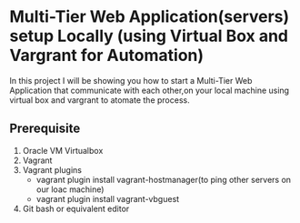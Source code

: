 # Multi-Tier Web Application(servers) setup Locally (using Virtual Box and Vargrant for Automation)
 In this project I will be showing you how to start a Multi-Tier Web Application that communicate with each other,on your local machine using virtual box and vargrant to atomate the process.

## Prerequisite
1. Oracle VM Virtualbox
2. Vagrant
3. Vagrant plugins
    * vagrant plugin install vagrant-hostmanager(to ping other servers on our loac machine)
    * vagrant plugin install vagrant-vbguest
4. Git bash or equivalent editor